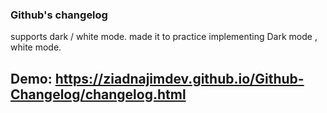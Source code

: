 ### Github's changelog 
supports dark / white mode.
made it to
practice implementing Dark mode , white mode.
## Demo: https://ziadnajimdev.github.io/Github-Changelog/changelog.html

